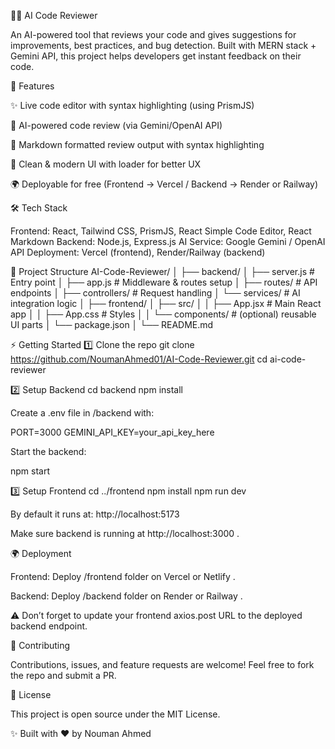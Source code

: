 🧑‍💻 AI Code Reviewer

An AI-powered tool that reviews your code and gives suggestions for improvements, best practices, and bug detection.
Built with MERN stack + Gemini API, this project helps developers get instant feedback on their code.

🚀 Features

✨ Live code editor with syntax highlighting (using PrismJS)

🤖 AI-powered code review (via Gemini/OpenAI API)

📜 Markdown formatted review output with syntax highlighting

🎨 Clean & modern UI with loader for better UX

🌍 Deployable for free (Frontend → Vercel / Backend → Render or Railway)

🛠️ Tech Stack

Frontend: React, Tailwind CSS, PrismJS, React Simple Code Editor, React Markdown
Backend: Node.js, Express.js
AI Service: Google Gemini / OpenAI API
Deployment: Vercel (frontend), Render/Railway (backend)

📂 Project Structure
AI-Code-Reviewer/
│
├── backend/
│ ├── server.js # Entry point
│ ├── app.js # Middleware & routes setup
│ ├── routes/ # API endpoints
│ ├── controllers/ # Request handling
│ └── services/ # AI integration logic
│
├── frontend/
│ ├── src/
│ │ ├── App.jsx # Main React app
│ │ ├── App.css # Styles
│ │ └── components/ # (optional) reusable UI parts
│ └── package.json
│
└── README.md

⚡ Getting Started
1️⃣ Clone the repo
git clone https://github.com/NoumanAhmed01/AI-Code-Reviewer.git
cd ai-code-reviewer

2️⃣ Setup Backend
cd backend
npm install

Create a .env file in /backend with:

PORT=3000
GEMINI_API_KEY=your_api_key_here

Start the backend:

npm start

3️⃣ Setup Frontend
cd ../frontend
npm install
npm run dev

By default it runs at: http://localhost:5173

Make sure backend is running at http://localhost:3000
.

🌍 Deployment

Frontend: Deploy /frontend folder on Vercel
or Netlify
.

Backend: Deploy /backend folder on Render
or Railway
.

⚠️ Don’t forget to update your frontend axios.post URL to the deployed backend endpoint.

🤝 Contributing

Contributions, issues, and feature requests are welcome!
Feel free to fork the repo and submit a PR.

📜 License

This project is open source under the MIT License.

✨ Built with ❤️ by Nouman Ahmed
